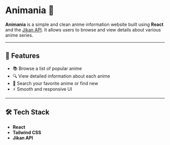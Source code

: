 # Animania 🎌

**Animania** is a simple and clean anime information website built using **React** and the [Jikan API](https://jikan.moe/). It allows users to browse and view details about various anime series.

---

## 🌟 Features

- 📚 Browse a list of popular anime
- 🔍 View detailed information about each anime
- 🧭 Search your favorite anime or find new 
- ⚡ Smooth and responsive UI

---

## 🛠 Tech Stack

- **React**
- **Tailwind CSS**
- **Jikan API**

